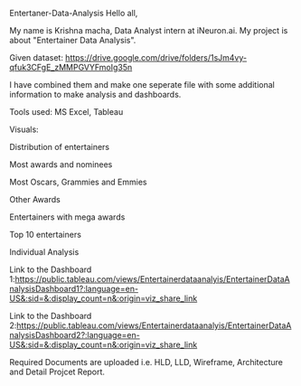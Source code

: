  Entertaner-Data-Analysis
Hello all,

My name is Krishna macha, Data Analyst intern at iNeuron.ai. My project is about "Entertainer Data Analysis".

Given dataset: https://drive.google.com/drive/folders/1sJm4vy-qfuk3CFgE_zMMPGVYFmoIg35n

I have combined them and make one seperate file with some additional information to make analysis and dashboards.

Tools used: MS Excel, Tableau

Visuals:

Distribution of entertainers

Most awards and nominees

Most Oscars, Grammies and Emmies

Other Awards

Entertainers with mega awards

Top 10 entertainers

Individual Analysis

Link to the Dashboard 1:https://public.tableau.com/views/Entertainerdataanalyis/EntertainerDataAnalysisDashboard1?:language=en-US&:sid=&:display_count=n&:origin=viz_share_link

Link to the Dashboard 2:https://public.tableau.com/views/Entertainerdataanalyis/EntertainerDataAnalysisDashboard2?:language=en-US&:sid=&:display_count=n&:origin=viz_share_link

Required Documents are uploaded i.e. HLD, LLD, Wireframe, Architecture and Detail Projcet Report.
